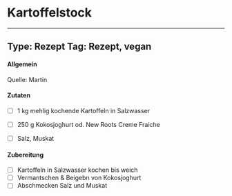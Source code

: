 # Kartoffelstock

---
Type: Rezept
Tag: Rezept, vegan
---

#### Allgemein
Quelle: Martin

#### Zutaten
- [ ] 1 kg mehlig kochende Kartoffeln in Salzwasser
- [ ] 250 g Kokosjoghurt od. New Roots Creme Fraiche
- [ ] Salz, Muskat


#### Zubereitung
- [ ] Kartoffeln in Salzwasser kochen bis weich
- [ ] Vermantschen & Beigebn von Kokosjoghurt
- [ ] Abschmecken Salz und Muskat
